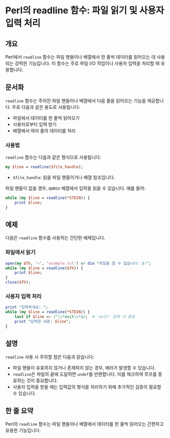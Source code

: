 <!--
Meta Description: # Perl의 readline 함수: 파일 읽기 및 사용자 입력 처리 ## 개요 Perl에서 `readline` 함수는 파일 핸들이나 배열에서 한 줄씩 데이터를 읽어오는 데 사용되는 강력한 기능입니다. 이 함수는 주로 파일 I/O 작업이나 사용자 입력을 처리할 때 유용...
Meta Keywords: readline, line, 함수는, 배열에서, 사용자
-->

# Perl의 readline 함수: 파일 읽기 및 사용자 입력 처리

## 개요
Perl에서 `readline` 함수는 파일 핸들이나 배열에서 한 줄씩 데이터를 읽어오는 데 사용되는 강력한 기능입니다. 이 함수는 주로 파일 I/O 작업이나 사용자 입력을 처리할 때 유용합니다.

## 문서화
`readline` 함수는 주어진 파일 핸들이나 배열에서 다음 줄을 읽어오는 기능을 제공합니다. 주로 다음과 같은 용도로 사용됩니다:

- 파일에서 데이터를 한 줄씩 읽어오기
- 사용자로부터 입력 받기
- 배열에서 여러 줄의 데이터를 처리

### 사용법
`readline` 함수는 다음과 같은 형식으로 사용됩니다:

```perl
my $line = readline($file_handle);
```

- `$file_handle`: 읽을 파일 핸들이거나 배열 참조입니다.

파일 핸들이 없을 경우, `@ARGV` 배열에서 입력을 읽을 수 있습니다. 예를 들어:

```perl
while (my $line = readline(*STDIN)) {
    print $line;
}
```

## 예제
다음은 `readline` 함수를 사용하는 간단한 예제입니다.

### 파일에서 읽기
```perl
open(my $fh, '<', 'example.txt') or die "파일을 열 수 없습니다: $!";
while (my $line = readline($fh)) {
    print $line;
}
close($fh);
```

### 사용자 입력 처리
```perl
print "입력하세요: ";
while (my $line = readline(*STDIN)) {
    last if $line =~ /^\s*exit\s*$/;  # 'exit' 입력 시 종료
    print "입력한 내용: $line";
}
```

## 설명
`readline` 사용 시 주의할 점은 다음과 같습니다:

- 파일 핸들이 유효하지 않거나 존재하지 않는 경우, 에러가 발생할 수 있습니다.
- `readline`은 파일의 끝에 도달하면 `undef`를 반환합니다. 이를 체크하여 루프를 종료하는 것이 중요합니다.
- 사용자 입력을 받을 때는 입력값의 형식을 처리하기 위해 추가적인 검증이 필요할 수 있습니다.

## 한 줄 요약
Perl의 `readline` 함수는 파일 핸들이나 배열에서 데이터를 한 줄씩 읽어오는 간편하고 유용한 기능입니다.